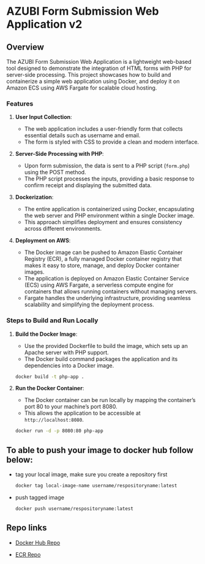 # AZUBI Form Submission Web Application v2

## Overview

The AZUBI Form Submission Web Application is a lightweight web-based tool designed to demonstrate the integration of HTML forms with PHP for server-side processing. This project showcases how to build and containerize a simple web application using Docker, and deploy it on Amazon ECS using AWS Fargate for scalable cloud hosting.

### Features

1. **User Input Collection**:

   - The web application includes a user-friendly form that collects essential details such as username and email.
   - The form is styled with CSS to provide a clean and modern interface.

2. **Server-Side Processing with PHP**:

   - Upon form submission, the data is sent to a PHP script (`form.php`) using the POST method.
   - The PHP script processes the inputs, providing a basic response to confirm receipt and displaying the submitted data.

3. **Dockerization**:

   - The entire application is containerized using Docker, encapsulating the web server and PHP environment within a single Docker image.
   - This approach simplifies deployment and ensures consistency across different environments.

4. **Deployment on AWS**:
   - The Docker image can be pushed to Amazon Elastic Container Registry (ECR), a fully managed Docker container registry that makes it easy to store, manage, and deploy Docker container images.
   - The application is deployed on Amazon Elastic Container Service (ECS) using AWS Fargate, a serverless compute engine for containers that allows running containers without managing servers.
   - Fargate handles the underlying infrastructure, providing seamless scalability and simplifying the deployment process.

### Steps to Build and Run Locally

1. **Build the Docker Image**:

   - Use the provided Dockerfile to build the image, which sets up an Apache server with PHP support.
   - The Docker build command packages the application and its dependencies into a Docker image.

   ```bash
   docker build -t php-app .
   ```

2. **Run the Docker Container**:

   - The Docker container can be run locally by mapping the container’s port 80 to your machine’s port 8080.
   - This allows the application to be accessible at `http://localhost:8080`.

   ```bash
   docker run -d -p 8080:80 php-app
   ```

## To able to push your image to docker hub follow below:

- tag your local image, make sure you create a repository first

  ```bash
  docker tag local-image-name username/respositoryname:latest
  ```

- push tagged image
  ```bash
  docker push username/respositoryname:latest
  ```

## Repo links

- [Docker Hub Repo](https://hub.docker.com/r/judekhay/static-web-ver2)

- [ECR Repo](https://gallery.ecr.aws/o0b3u4r8/azubi-ver2)
